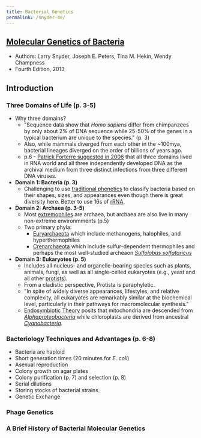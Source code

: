 ```yaml
---
title: Bacterial Genetics
permalink: /snyder-4e/
---
```


## [Molecular Genetics of Bacteria](https://www.abebooks.com/9781555816278/Molecular-Genetics-Bacteria-4th-Edition-1555816274/plp)
* Authors: Larry Snyder, Joseph E. Peters, Tina M. Hekin, Wendy Champness
* Fourth Edition, 2013

## Introduction
### Three Domains of Life  (p. 3-5) 
* Why three domains? 
	* "Sequence data show that *Homo sapiens* differ from chimpanzees by only about 2% of DNA sequence while 25-50% of the genes in a typical bacterium are unique to the species." (p. 3)
	* Also, while mammals diverged from each other in the ~100mya, bacterial lineages diverged on the order of billions of years ago.
	* p.6 - [Patrick Forterre suggested in 2006](https://www.ncbi.nlm.nih.gov/pmc/articles/PMC1450140/) that all three domains lived in RNA world and all three independently developed DNA as the archival medium from three distinct infections from three different DNA viruses.
* **Domain 1: Bacteria (p. 3)**
	* Challenging to use [traditional phenetics](https://en.wikipedia.org/wiki/Phenetics) to classify bacteria based on their shapes, sizes, and appearances even though there is great diversity here. Better to use 16s of [rRNA](https://en.wikipedia.org/wiki/Ribosomal_RNA#Sequence_Conservation_and_Stability).
* **Domain 2: Archaea (p. 3-5)**
	* Most [extremophiles](https://en.wikipedia.org/wiki/Extremophile) are archaea, but archaea are also live in many non-extreme environmments (p.5)
	* Two primary phyla:
		* [Euryarchaeota](https://en.wikipedia.org/wiki/Euryarchaeota) which include methanogens, halophiles, and hyperthermophiles
		* [Crenarchaeota](https://en.wikipedia.org/wiki/Crenarchaeota) which include sulfur-dependent thermophiles and perhaps the most well-studied archeaon [*Sulfolobus solfataricus*](https://en.wikipedia.org/wiki/Sulfolobus_solfataricus) 
* **Domain 3: Eukaryotes (p. 5)**
	* Includes all nucleus- and organelle-bearing species such as plants, animals, fungi, as well as all single-celled eukaryotes (e.g., yeast and all other [protists](https://en.wikipedia.org/wiki/Protist)).
	* From a cladistic perspective, Protista is paraphyletic.
	* "In spite of widely diverse appearances, lifestyles, and relative complexity, all eukaryotes are remarkably similar at the biochemical level, particularly in their pathways for macromolecular synthesis."
	* [Endosymbiotic Theory](https://en.wikipedia.org/wiki/Symbiogenesis) posits that mitochondria are descended from [*Alphaproteobacteria*](https://en.wikipedia.org/wiki/Alphaproteobacteria) while chloroplasts are derived from ancestral [*Cyanobacteria*](https://en.wikipedia.org/wiki/Cyanobacteria).

### Bacteriology Techniques and Advantages (p. 6-8)
* Bacteria are haploid
* Short generation times (20 minutes for *E. coli*)
* Asexual reproduction
* Colony growth on agar plates
* Colony purification (p. 7) and selection (p. 8)
* Serial dilutions
* Storing stocks of bacterial strains
* Genetic Exchange

### Phage Genetics

### A Brief History of Bacterial Molecular Genetics
